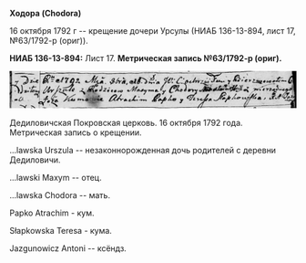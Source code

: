 **Ходора (Chodora)**

16 октября 1792 г -- крещение дочери Урсулы (НИАБ 136-13-894, лист 17,
№63/1792-р (ориг)).

**НИАБ 136-13-894:** Лист 17. **Метрическая запись №63/1792-р (ориг).**

![](./media/4ac127169665abe51e1f18f0e7bb4ecfe52d5a91.png)

Дедиловичская Покровская церковь. 16 октября 1792 года. Метрическая
запись о крещении.

\...lawska Urszula -- незаконнорожденная дочь родителей с деревни
Дедиловичи.

\...lawski Maxym -- отец.

\...lawska Chodora -- мать.

Papko Atrachim - кум.

Słapkowska Teresa - кума.

Jazgunowicz Antoni -- ксёндз.
